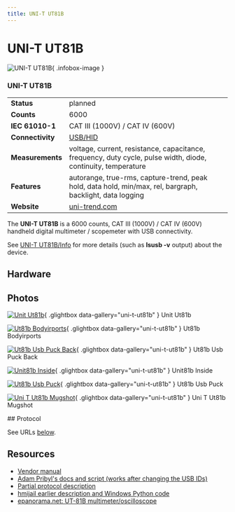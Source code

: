 ```yaml
---
title: UNI-T UT81B
---
```


# UNI-T UT81B

<div class="infobox" markdown>

![UNI-T UT81B](./img/Unit-ut81b.jpg){ .infobox-image }

### UNI-T UT81B

| | |
|---|---|
| **Status** | planned |
| **Counts** | 6000 |
| **IEC 61010-1** | CAT III (1000V) / CAT IV (600V) |
| **Connectivity** | [USB/HID](https://sigrok.org/wiki/UNI-T_UT81B/Info) |
| **Measurements** | voltage, current, resistance, capacitance, frequency, duty cycle, pulse width, diode, continuity, temperature |
| **Features** | autorange, true-rms, capture-trend, peak hold, data hold, min/max, rel, bargraph, backlight, data logging |
| **Website** | [uni-trend.com](http://uni-trend.com/productsdetail.aspx?ProductsID=562&amp;ProductsCateId=731&amp;CateId=731) |

</div>

The **UNI-T UT81B** is a 6000 counts, CAT III (1000V) / CAT IV (600V) handheld digital multimeter / scopemeter with USB connectivity.

See [UNI-T UT81B/Info](https://sigrok.org/wiki/UNI-T_UT81B/Info) for more details (such as **lsusb -v** output) about the device.

## Hardware

## Photos

<div class="photo-grid" markdown>

[![Unit Ut81b](./img/Unit-ut81b.jpg)](./img/Unit-ut81b.jpg "Unit Ut81b"){ .glightbox data-gallery="uni-t-ut81b" }
<span class="caption">Unit Ut81b</span>

[![Ut81b Bodyirports](./img/Ut81b-bodyirports.jpg)](./img/Ut81b-bodyirports.jpg "Ut81b Bodyirports"){ .glightbox data-gallery="uni-t-ut81b" }
<span class="caption">Ut81b Bodyirports</span>

[![Ut81b Usb Puck Back](./img/Ut81b-usb-puck-back.jpg)](./img/Ut81b-usb-puck-back.jpg "Ut81b Usb Puck Back"){ .glightbox data-gallery="uni-t-ut81b" }
<span class="caption">Ut81b Usb Puck Back</span>

[![Unit81b Inside](./img/Unit81b-inside.jpg)](./img/Unit81b-inside.jpg "Unit81b Inside"){ .glightbox data-gallery="uni-t-ut81b" }
<span class="caption">Unit81b Inside</span>

[![Ut81b Usb Puck](./img/Ut81b-usb-puck.jpg)](./img/Ut81b-usb-puck.jpg "Ut81b Usb Puck"){ .glightbox data-gallery="uni-t-ut81b" }
<span class="caption">Ut81b Usb Puck</span>

[![Uni T Ut81b Mugshot](./img/Uni-t-ut81b_mugshot.png)](./img/Uni-t-ut81b_mugshot.png "Uni T Ut81b Mugshot"){ .glightbox data-gallery="uni-t-ut81b" }
<span class="caption">Uni T Ut81b Mugshot</span>

</div>
## Protocol

See URLs [below](#Resources).

## Resources
- [Vendor manual](https://drive.google.com/file/d/0B4Jyby-tjH5ocHFUNWNlNWFXU2s/view?pref=2&pli=1)
- [Adam Pribyl's docs and script (works after changing the USB IDs)](http://www.lowlevel.cz/log/cats/hardware/Python%20software%20for%20scopemeter%20UT81B.html)
- [Partial protocol description](http://www.lowlevel.cz/log/files/UT81B%20communication%20protocol_en.txt)
- [hmijail earlier description and Windows Python code](http://hmijailblog.blogspot.co.uk/2011/12/custom-software-for-interfacing-via-usb.html)
- [epanorama.net: UT-81B multimeter/oscilloscope](http://www.epanorama.net/newepa/2011/05/04/ut-81b-multimeteroscilloscope/)

